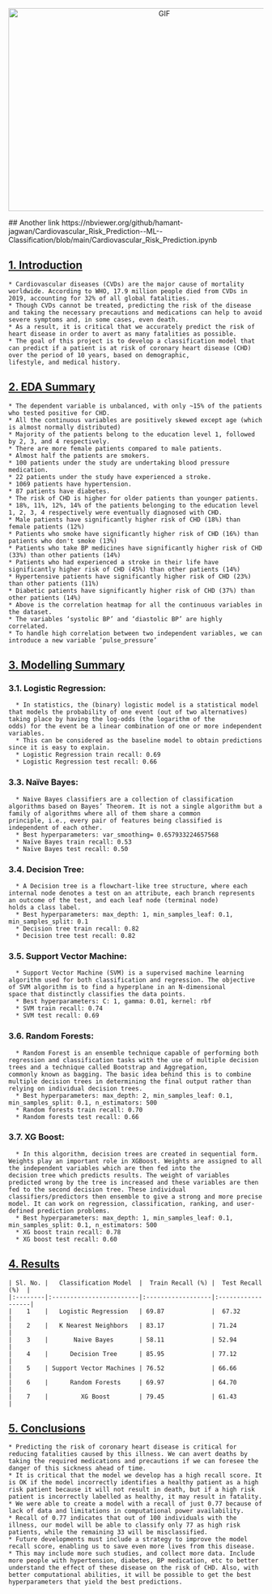 <p align="center"> 
<img src="https://cdn-images-1.medium.com/max/800/0*0btxf-n_Sb7xkttM.gif"  width="600" height="400" alt="GIF">
</p>
## Another link
https://nbviewer.org/github/hamant-jagwan/Cardiovascular_Risk_Prediction--ML--Classification/blob/main/Cardiovascular_Risk_Prediction.ipynb

## <ins>1. Introduction</ins>
    * Cardiovascular diseases (CVDs) are the major cause of mortality worldwide. According to WHO, 17.9 million people died from CVDs in 2019, accounting for 32% of all global fatalities.
    * Though CVDs cannot be treated, predicting the risk of the disease and taking the necessary precautions and medications can help to avoid severe symptoms and, in some cases, even death.
    * As a result, it is critical that we accurately predict the risk of heart disease in order to avert as many fatalities as possible.
    * The goal of this project is to develop a classification model that can predict if a patient is at risk of coronary heart disease (CHD) over the period of 10 years, based on demographic,               lifestyle, and medical history.


## <ins>2. EDA Summary</ins>
    * The dependent variable is unbalanced, with only ~15% of the patients who tested positive for CHD.
    * All the continuous variables are positively skewed except age (which is almost normally distributed)
    * Majority of the patients belong to the education level 1, followed by 2, 3, and 4 respectively.
    * There are more female patients compared to male patients.
    * Almost half the patients are smokers.
    * 100 patients under the study are undertaking blood pressure medication.
    * 22 patients under the study have experienced a stroke.
    * 1069 patients have hypertension.
    * 87 patients have diabetes.
    * The risk of CHD is higher for older patients than younger patients.
    * 18%, 11%, 12%, 14% of the patients belonging to the education level 1, 2, 3, 4 respectively were eventually diagnosed with CHD.
    * Male patients have significantly higher risk of CHD (18%) than female patients (12%)
    * Patients who smoke have significantly higher risk of CHD (16%) than patients who don't smoke (13%)
    * Patients who take BP medicines have significantly higher risk of CHD (33%) than other patients (14%)
    * Patients who had experienced a stroke in their life have significantly higher risk of CHD (45%) than other patients (14%)
    * Hypertensive patients have significantly higher risk of CHD (23%) than other patients (11%)
    * Diabetic patients have significantly higher risk of CHD (37%) than other patients (14%)
    * Above is the correlation heatmap for all the continuous variables in the dataset.
    * The variables ‘systolic BP’ and ‘diastolic BP’ are highly correlated.
    * To handle high correlation between two independent variables, we can introduce a new variable ‘pulse_pressure’



## <ins>3. Modelling Summary</ins>
  ### 3.1.	Logistic Regression:
      * In statistics, the (binary) logistic model is a statistical model that models the probability of one event (out of two alternatives) taking place by having the log-odds (the logarithm of the          odds) for the event be a linear combination of one or more independent variables.
      * This can be considered as the baseline model to obtain predictions since it is easy to explain. 
      * Logistic Regression train recall: 0.69
      * Logistic Regression test recall: 0.66
  ### 3.3.	Naïve Bayes:
      * Naive Bayes classifiers are a collection of classification algorithms based on Bayes’ Theorem. It is not a single algorithm but a family of algorithms where all of them share a common                 principle, i.e., every pair of features being classified is independent of each other.
      * Best hyperparameters: var_smoothing= 0.657933224657568
      * Naïve Bayes train recall: 0.53
      * Naïve Bayes test recall: 0.50
  ### 3.4.	Decision Tree:
      * A Decision tree is a flowchart-like tree structure, where each internal node denotes a test on an attribute, each branch represents an outcome of the test, and each leaf node (terminal node)          holds a class label.
      * Best hyperparameters: max_depth: 1, min_samples_leaf: 0.1, min_samples_split: 0.1
      * Decision tree train recall: 0.82
      * Decision tree test recall: 0.82
  ### 3.5.	Support Vector Machine:
      * Support Vector Machine (SVM) is a supervised machine learning algorithm used for both classification and regression. The objective of SVM algorithm is to find a hyperplane in an N-dimensional         space that distinctly classifies the data points.
      * Best hyperparameters: C: 1, gamma: 0.01, kernel: rbf
      * SVM train recall: 0.74
      * SVM test recall: 0.69
  ### 3.6.	Random Forests:
      * Random Forest is an ensemble technique capable of performing both regression and classification tasks with the use of multiple decision trees and a technique called Bootstrap and Aggregation,         commonly known as bagging. The basic idea behind this is to combine multiple decision trees in determining the final output rather than relying on individual decision trees.
      * Best hyperparameters: max_depth: 2, min_samples_leaf: 0.1, min_samples_split: 0.1, n_estimators: 500
      * Random forests train recall: 0.70
      * Random forests test recall: 0.66
  ### 3.7.	XG Boost:
      * In this algorithm, decision trees are created in sequential form. Weights play an important role in XGBoost. Weights are assigned to all the independent variables which are then fed into the          decision tree which predicts results. The weight of variables predicted wrong by the tree is increased and these variables are then fed to the second decision tree. These individual                    classifiers/predictors then ensemble to give a strong and more precise model. It can work on regression, classification, ranking, and user-defined prediction problems. 
      * Best hyperparameters: max_depth: 1, min_samples_leaf: 0.1, min_samples_split: 0.1, n_estimators: 500
      * XG boost train recall: 0.78
      * XG boost test recall: 0.60

## <ins>4. Results</ins>

    | Sl. No. |   Classification Model  |  Train Recall (%) |  Test Recall (%)  |
    |:--------|:------------------------|:------------------|:------------------|
    |    1    |   Logistic Regression   | 69.87             |  67.32            |
    |    2    |   K Nearest Neighbors   | 83.17             | 71.24             |
    |    3    |       Naive Bayes       | 58.11             | 52.94             |
    |    4    |      Decision Tree      | 85.95             | 77.12             |
    |    5    | Support Vector Machines | 76.52             | 66.66             |
    |    6    |      Random Forests     | 69.97             | 64.70             |
    |    7    |         XG Boost        | 79.45             | 61.43             |



## <ins>5.	Conclusions</ins>
    * Predicting the risk of coronary heart disease is critical for reducing fatalities caused by this illness. We can avert deaths by taking the required medications and precautions if we can foresee the danger of this sickness ahead of time.
    * It is critical that the model we develop has a high recall score. It is OK if the model incorrectly identifies a healthy patient as a high risk patient because it will not result in death, but if a high risk patient is incorrectly labelled as healthy, it may result in fatality.
    * We were able to create a model with a recall of just 0.77 because of lack of data and limitations in computational power availability.
    * Recall of 0.77 indicates that out of 100 individuals with the illness, our model will be able to classify only 77 as high risk patients, while the remaining 33 will be misclassified.
    * Future developments must include a strategy to improve the model recall score, enabling us to save even more lives from this disease.
    * This may include more such studies, and collect more data. Include more people with hypertension, diabetes, BP medication, etc to better understand the effect of these disease on the risk of CHD. Also, with better computational abilities, it will be possible to get the best hyperparameters that yield the best predictions.
